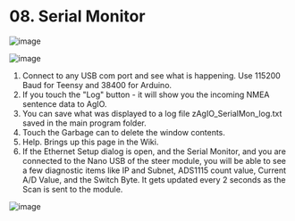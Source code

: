 # 08. Serial Monitor

![image](https://user-images.githubusercontent.com/20115439/216138668-14e81594-b83e-46b5-a98b-5bbbcd8b6c9f.png)

![image](https://user-images.githubusercontent.com/20115439/216226350-08ae5e73-f165-4fc4-9533-e0049aa8914e.png)

1. Connect to any USB com port and see what is happening. Use 115200 Baud for Teensy and 38400 for Arduino.
2. If you touch the "Log" button - it will show you the incoming NMEA sentence data to AgIO.
3. You can save what was displayed to a log file zAgIO\_SerialMon\_log.txt saved in the main program folder.
4. Touch the Garbage can to delete the window contents.
5. Help. Brings up this page in the Wiki.
6. If the Ethernet Setup dialog is open, and the Serial Monitor, and you are connected to the Nano USB of the steer module, you will be able to see a few diagnostic items like IP and Subnet, ADS1115 count value, Current A/D Value, and the Switch Byte. It gets updated every 2 seconds as the Scan is sent to the module.

![image](https://user-images.githubusercontent.com/20115439/216227539-dd5676bd-ea7d-417c-ba7d-9e3c7914d4cb.png)
